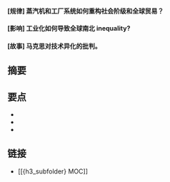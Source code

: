 #### [规律] 蒸汽机和工厂系统如何重构社会阶级和全球贸易？


#### [影响] 工业化如何导致全球南北 inequality?


#### [故事] 马克思对技术异化的批判。


## 摘要


## 要点

- 
- 
- 

## 链接

- [[{h3_subfolder} MOC]]
